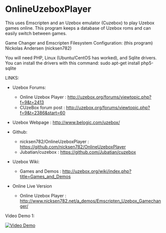 # OnlineUzeboxPlayer
This uses Emscripten and an Uzebox emulator (Cuzebox) to play Uzebox games online. This program keeps a database of Uzebox roms and can easily switch between games.

Game Changer and Emscripten Filesystem Configuration: (this program)
 Nickolas Andersen (nicksen782)

You will need PHP, Linux (Ubuntu/CentOS has worked), and Sqlite drivers. You can install the drivers with this command:
sudo apt-get install php5-sqlite

LINKS:
* Uzebox Forums:
  * Online Uzebox Player  : http://uzebox.org/forums/viewtopic.php?f=9&t=2413  
  * CUzeBox forum post    : http://uzebox.org/forums/viewtopic.php?f=9&t=2386&start=60

* Uzebox Webpage         : http://www.belogic.com/uzebox/

* Github: 
  * nicksen782/OnlineUzeboxPlayer   : https://github.com/nicksen782/OnlineUzeboxPlayer
  * Jubatian/cuzebox                : https://github.com/Jubatian/cuzebox

* Uzebox Wiki:
  * Games and Demos       :  http://uzebox.org/wiki/index.php?title=Games_and_Demos 

* Online Live Version
  * Online Uzebox Player  : http://www.nicksen782.net/a_demos/Emscripten_Uzebox_Gamechanger/

Video Demo 1:

[![Video Demo](http://img.youtube.com/vi/IaaIbDH8QZY/0.jpg)](http://www.youtube.com/watch?v=IaaIbDH8QZY)
